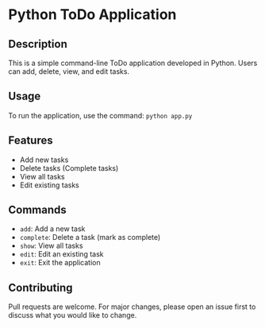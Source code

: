 # Python ToDo Application

## Description

This is a simple command-line ToDo application developed in Python. Users can add, delete, view, and edit tasks.

## Usage

To run the application, use the command: `python app.py`

## Features

- Add new tasks
- Delete tasks (Complete tasks)
- View all tasks
- Edit existing tasks

## Commands

- `add`: Add a new task
- `complete`: Delete a task (mark as complete)
- `show`: View all tasks
- `edit`: Edit an existing task
- `exit`: Exit the application

## Contributing

Pull requests are welcome. For major changes, please open an issue first to discuss what you would like to change.
